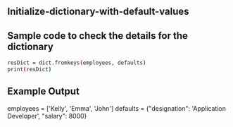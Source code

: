 ## Initialize-dictionary-with-default-values
## Sample code to check the details for the dictionary
```sh
resDict = dict.fromkeys(employees, defaults)
print(resDict)
```
## Example Output
employees = ['Kelly', 'Emma', 'John']
defaults = {"designation": 'Application Developer', "salary": 8000}
